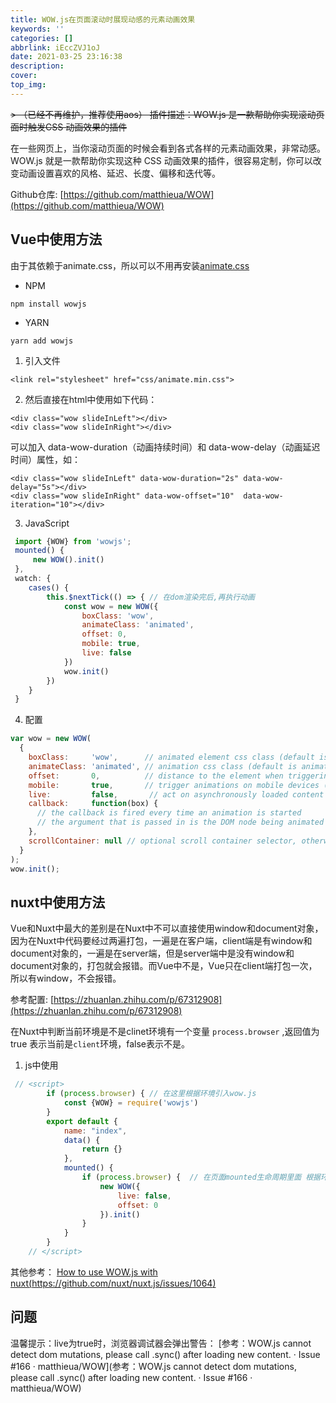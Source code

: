 ```yaml
---
title: WOW.js在页面滚动时展现动感的元素动画效果
keywords: ''
categories: []
abbrlink: iEccZVJ1oJ
date: 2021-03-25 23:16:38
description:
cover:
top_img:
---
```


~~> （已经不再维护，推荐使用aos） 插件描述：WOW.js 是一款帮助你实现滚动页面时触发CSS 动画效果的插件~~

在一些网页上，当你滚动页面的时候会看到各式各样的元素动画效果，非常动感。WOW.js 就是一款帮助你实现这种 CSS 动画效果的插件，很容易定制，你可以改变动画设置喜欢的风格、延迟、长度、偏移和迭代等。

Github仓库: [https://github.com/matthieua/WOW](https://github.com/matthieua/WOW)

## Vue中使用方法

由于其依赖于animate.css，所以可以不用再安装[animate.css](https://github.com/daneden/animate.css)

- NPM

```shell
npm install wowjs
```

- YARN

```shell
yarn add wowjs
```

1. 引入文件

``` 
<link rel="stylesheet" href="css/animate.min.css">
```

2. 然后直接在html中使用如下代码：

```
<div class="wow slideInLeft"></div>
<div class="wow slideInRight"></div>
```

可以加入 data-wow-duration（动画持续时间）和 data-wow-delay（动画延迟时间）属性，如：

```
<div class="wow slideInLeft" data-wow-duration="2s" data-wow-delay="5s"></div>
<div class="wow slideInRight" data-wow-offset="10"  data-wow-iteration="10"></div>
```

3. JavaScript

```js
 import {WOW} from 'wowjs';
 mounted() { 
     new WOW().init()
 },
 watch: {
    cases() {
        this.$nextTick(() => { // 在dom渲染完后,再执行动画
            const wow = new WOW({
                boxClass: 'wow',
                animateClass: 'animated',
                offset: 0,
                mobile: true,
                live: false
            })
            wow.init()
        })
    }
 }
```

4. 配置

```js
var wow = new WOW(
  {
    boxClass:     'wow',      // animated element css class (default is wow)
    animateClass: 'animated', // animation css class (default is animated)
    offset:       0,          // distance to the element when triggering the animation (default is 0)
    mobile:       true,       // trigger animations on mobile devices (default is true)
    live:         false,       // act on asynchronously loaded content (default is true)
    callback:     function(box) {
      // the callback is fired every time an animation is started
      // the argument that is passed in is the DOM node being animated
    },
    scrollContainer: null // optional scroll container selector, otherwise use window
  }
);
wow.init();
```

## nuxt中使用方法

Vue和Nuxt中最大的差别是在Nuxt中不可以直接使用window和document对象，因为在Nuxt中代码要经过两遍打包，一遍是在客户端，client端是有window和document对象的，一遍是在server端，但是server端中是没有window和document对象的，打包就会报错。而Vue中不是，Vue只在client端打包一次，所以有window，不会报错。

参考配置: [https://zhuanlan.zhihu.com/p/67312908](https://zhuanlan.zhihu.com/p/67312908)

在Nuxt中判断当前环境是不是clinet环境有一个变量 `process.browser` ,返回值为true 表示当前是`client`环境，false表示不是。

1. js中使用

```js
 // <script>
        if (process.browser) { // 在这里根据环境引入wow.js
            const {WOW} = require('wowjs')
        }
        export default {
            name: "index",
            data() {
                return {}
            },
            mounted() {
                if (process.browser) {  // 在页面mounted生命周期里面 根据环境实例化WOW
                    new WOW({
                        live: false, 
                        offset: 0
                    }).init()
                }
            }
        }
    // </script>
```

其他参考： [How to use WOW.js with nuxt(https://github.com/nuxt/nuxt.js/issues/1064)](https://github.com/nuxt/nuxt.js/issues/1064)

## 问题

温馨提示：live为true时，浏览器调试器会弹出警告： [参考：WOW.js cannot detect dom mutations, please call .sync() after loading new content. · Issue #166 · matthieua/WOW](参考：WOW.js cannot detect dom mutations, please call .sync() after loading new content. · Issue #166 · matthieua/WOW)
